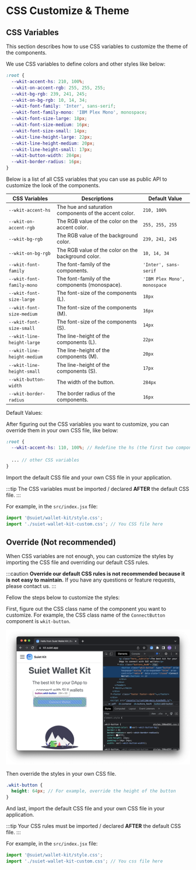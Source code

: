 # CSS Customize & Theme

## CSS Variables

This section describes how to use CSS variables to customize the theme of the components.

We use CSS variables to define colors and other styles like below:

```css
:root {
  --wkit-accent-hs: 210, 100%;
  --wkit-on-accent-rgb: 255, 255, 255;
  --wkit-bg-rgb: 239, 241, 245;
  --wkit-on-bg-rgb: 10, 14, 34;
  --wkit-font-family: 'Inter', sans-serif;
  --wkit-font-family-mono: 'IBM Plex Mono', monospace;
  --wkit-font-size-large: 18px;
  --wkit-font-size-medium: 16px;
  --wkit-font-size-small: 14px;
  --wkit-line-height-large: 22px;
  --wkit-line-height-medium: 20px;
  --wkit-line-height-small: 17px;
  --wkit-button-width: 284px;
  --wkit-border-radius: 16px;
}
```

Below is a list of all CSS variables that you can use as public API to customize the look of the components.

| CSS Variables               | Descriptions                                           | Default Value                |
| --------------------------- | ------------------------------------------------------ | ---------------------------- |
| `--wkit-accent-hs`          | The hue and saturation components of the accent color. | `210, 100%`                  |
| `--wkit-on-accent-rgb`      | The RGB value of the color on the accent color.        | `255, 255, 255`              |
| `--wkit-bg-rgb`             | The RGB value of the background color.                 | `239, 241, 245`              |
| `--wkit-on-bg-rgb`          | The RGB value of the color on the background color.    | `10, 14, 34`                 |
| `--wkit-font-family`        | The font-family of the components.                     | `'Inter', sans-serif`        |
| `--wkit-font-family-mono`   | The font-family of the components (monospace).         | `'IBM Plex Mono', monospace` |
| `--wkit-font-size-large`    | The font-size of the components (L).                   | `18px`                       |
| `--wkit-font-size-medium`   | The font-size of the components (M).                   | `16px`                       |
| `--wkit-font-size-small`    | The font-size of the components (S).                   | `14px`                       |
| `--wkit-line-height-large`  | The line-height of the components (L).                 | `22px`                       |
| `--wkit-line-height-medium` | The line-height of the components (M).                 | `20px`                       |
| `--wkit-line-height-small`  | The line-height of the components (S).                 | `17px`                       |
| `--wkit-button-width`       | The width of the button.                               | `284px`                      |
| `--wkit-border-radius`      | The border radius of the components.                   | `16px`                       |

Default Values:

After figuring out the CSS variables you want to customize, you can override them in your own CSS file, like below:

```scss title="./suiet-wallet-kit-custom.css"
:root {
  --wkit-accent-hs: 110, 100%; // Redefine the hs (the first two components of hsl) of the accent color

  ... // other CSS variables
}
```

Import the default CSS file and your own CSS file in your application.

:::tip
The CSS variables must be imported / declared **AFTER** the default CSS file.
:::

For example, in the `src/index.jsx` file:

```jsx title="src/index.jsx"
import '@suiet/wallet-kit/style.css';
import './suiet-wallet-kit-custom.css'; // You CSS file here
```

## Override (Not recommended)

When CSS variables are not enough, you can customize the styles by importing the CSS file and overriding our default CSS rules.

:::caution
**Override our default CSS rules is not recommended because it is not easy to maintain.** If you have any questions or feature requests, please contact us.
:::

Fellow the steps below to customize the styles:

First, figure out the CSS class name of the component you want to customize. For example, the CSS class name of the `ConnectButton` component is `wkit-button`.

![customize-css-instruction](../../static/img/customize-css-instruction.png)

Then override the styles in your own CSS file.

```scss title="./suiet-wallet-kit-custom.css"
.wkit-button {
  height: 64px; // For example, override the height of the button
}
```

And last, import the default CSS file and your own CSS file in your application.

:::tip
Your CSS rules must be imported / declared **AFTER** the default CSS file.
:::

For example, in the `src/index.jsx` file:

```jsx title="src/index.jsx"
import '@suiet/wallet-kit/style.css';
import './suiet-wallet-kit-custom.css'; // You css file here
```
